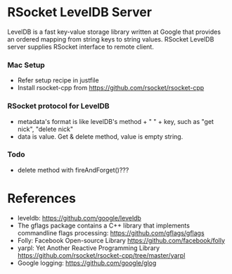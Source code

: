 RSocket LevelDB Server
================
LevelDB is a fast key-value storage library written at Google that provides an ordered mapping from string keys to string values.
RSocket LevelDB server supplies RSocket interface to remote client. 

### Mac Setup

* Refer setup recipe in justfile
* Install rsocket-cpp from https://github.com/rsocket/rsocket-cpp

### RSocket protocol for LevelDB

* metadata's format is like levelDB's method + " " + key, such as "get nick", "delete nick"
* data is value.  Get & delete method, value is empty string.

### Todo

* delete method with fireAndForget()???

# References

* leveldb: https://github.com/google/leveldb
* The gflags package contains a C++ library that implements commandline flags processing: https://github.com/gflags/gflags
* Folly: Facebook Open-source Library https://github.com/facebook/folly
* yarpl: Yet Another Reactive Programming Library https://github.com/rsocket/rsocket-cpp/tree/master/yarpl
* Google logging: https://github.com/google/glog